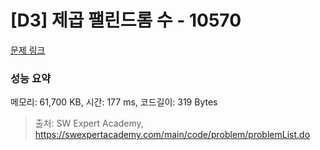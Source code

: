 # [D3] 제곱 팰린드롬 수 - 10570 

[문제 링크](https://swexpertacademy.com/main/code/problem/problemDetail.do?contestProbId=AXO72aaqPrcDFAXS) 

### 성능 요약

메모리: 61,700 KB, 시간: 177 ms, 코드길이: 319 Bytes



> 출처: SW Expert Academy, https://swexpertacademy.com/main/code/problem/problemList.do